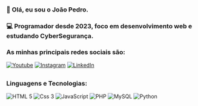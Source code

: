 ### 👋 Olá, eu sou o João Pedro. 
### 💻 Programador desde 2023, foco em desenvolvimento web e estudando CyberSegurança.


### As minhas principais redes sociais são:
[![Youtube](https://img.shields.io/badge/YouTube-FF0000?style=for-the-badge&logo=youtube&logoColor=white)](https://youtube.com/@ooaoJ) 
[![Instagram](https://img.shields.io/badge/Instagram-E4405F?style=for-the-badge&logo=instagram&logoColor=white)](https://www.instagram.com/_jaoooh/)
[![LinkedIn](https://img.shields.io/badge/LinkedIn-0077B5?style=for-the-badge&logo=linkedin&logoColor=white)](https://linkedin.com/in/ooaoJ)

##
### Linguagens e Tecnologias:
<img alt="HTML 5" src="https://img.shields.io/badge/HTML5-E34F26?style=for-the-badge&logo=html5&logoColor=white"> <img alt="Css 3" src="https://img.shields.io/badge/CSS3-1572B6?style=for-the-badge&logo=css3&logoColor=white"> <img alt="JavaScript" src="https://img.shields.io/badge/JavaScript-F7DF1E?style=for-the-badge&logo=javascript&logoColor=black">
<img alt="PHP" src="https://img.shields.io/badge/PHP-777BB4?style=for-the-badge&logo=php&logoColor=white"> <img alt="MySQL" src="https://img.shields.io/badge/MySQL-00000F?style=for-the-badge&logo=mysql&logoColor=white"> <img alt="Python" src="https://img.shields.io/badge/Python-14354C?style=for-the-badge&logo=python&logoColor=white">
